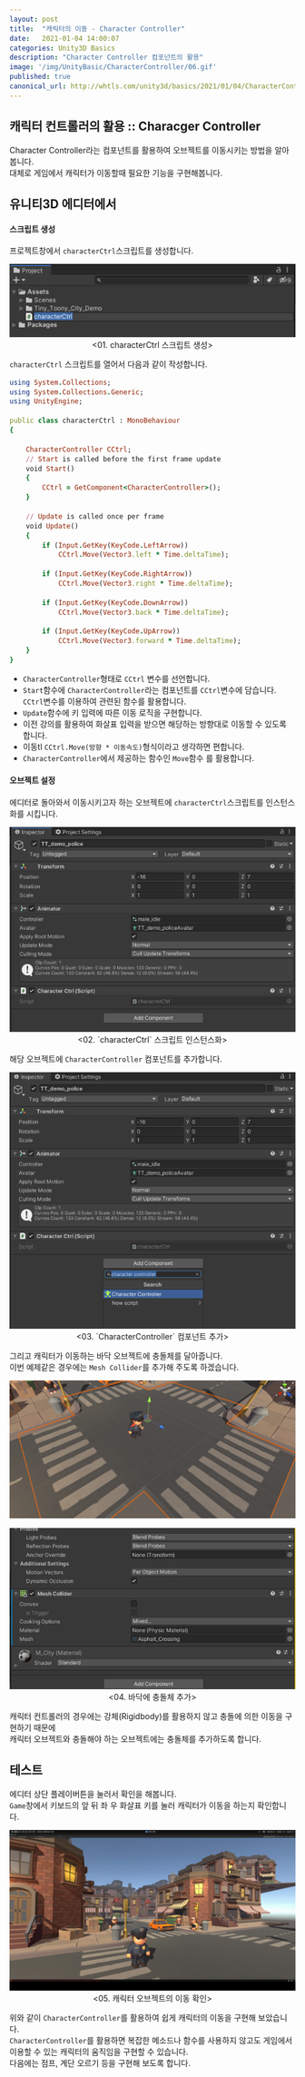 ```yaml
---
layout: post
title:  "캐릭터의 이동 - Character Controller"
date:   2021-01-04 14:00:07
categories: Unity3D Basics
description: "Character Controller 컴포넌트의 활용"
image: '/img/UnityBasic/CharacterController/06.gif'
published: true
canonical_url: http://whtls.com/unity3d/basics/2021/01/04/CharacterController/
---
```


## 캐릭터 컨트롤러의 활용 :: Characger Controller
Character Controller라는 컴포넌트를 활용하여 오브젝트를 이동시키는 방법을 알아봅니다.  
대체로 게임에서 캐릭터가 이동할때 필요한 기능을 구현해봅니다.  
  
## 유니티3D 에디터에서  
#### 스크립트 생성  
프로젝트창에서 `characterCtrl`스크립트를 생성합니다.
<p align="center"><img src="/img/UnityBasic/CharacterController/01.PNG"><br/>
<01. characterCtrl 스크립트 생성></p>  
  
`characterCtrl` 스크립트를 열어서 다음과 같이 작성합니다. 

```ruby
using System.Collections;
using System.Collections.Generic;
using UnityEngine;

public class characterCtrl : MonoBehaviour
{

    CharacterController CCtrl;
    // Start is called before the first frame update
    void Start()
    {
        CCtrl = GetComponent<CharacterController>();
    }

    // Update is called once per frame
    void Update()
    {
        if (Input.GetKey(KeyCode.LeftArrow))
            CCtrl.Move(Vector3.left * Time.deltaTime);

        if (Input.GetKey(KeyCode.RightArrow))
            CCtrl.Move(Vector3.right * Time.deltaTime);

        if (Input.GetKey(KeyCode.DownArrow))
            CCtrl.Move(Vector3.back * Time.deltaTime);

        if (Input.GetKey(KeyCode.UpArrow))
            CCtrl.Move(Vector3.forward * Time.deltaTime);
    }
}

```
  
* `CharacterController`형태로 `CCtrl` 변수를 선언합니다.  
* `Start`함수에 `CharacterController`라는 컴포넌트를 `CCtrl`변수에 담습니다. `CCtrl`변수를 이용하여 관련된 함수를 활용합니다.  
* `Update`함수에 키 입력에 따른 이동 로직을 구현합니다.  
* 이전 강의를 활용하여 화살표 입력을 받으면 해당하는 방향대로 이동할 수 있도록 합니다.  
* 이동tl `CCtrl.Move(방향 * 이동속도)`형식이라고 생각하면 편합니다.  
* `CharacterController`에서 제공하는 함수인 `Move`함수 를 활용합니다.  

#### 오브젝트 설정  
  
에디터로 돌아와서 이동시키고자 하는 오브젝트에 `characterCtrl`스크립트를 인스턴스화를 시킵니다.  
<p align="center"><img src="/img/UnityBasic/CharacterController/02.PNG"><br/>
<02. `characterCtrl` 스크립트 인스턴스화></p>  

해당 오브젝트에 `CharacterController` 컴포넌트를 추가합니다.  
<p align="center"><img src="/img/UnityBasic/CharacterController/03.PNG"><br/>
<03. `CharacterController` 컴포넌트 추가></p>  
  
그리고 캐릭터가 이동하는 바닥 오브젝트에 충돌체를 달아줍니다.  
이번 예제같은 경우에는 `Mesh Collider`를 추가해 주도록 하겠습니다.  
<p align="center"><img src="/img/UnityBasic/CharacterController/04.PNG"><br/>
<p align="center"><img src="/img/UnityBasic/CharacterController/05.PNG"><br/>
<04. 바닥에 충돌체 추가></p>  
  
캐릭터 컨트롤러의 경우에는 강체(Rigidbody)를 활용하지 않고 충돌에 의한 이동을 구현하기 때문에  
캐릭터 오브젝트와 충돌해야 하는 오브젝트에는 충돌체를 추가하도록 합니다.  
  
## 테스트
에디터 상단 플레이버튼을 눌러서 확인을 해봅니다.  
`Game`창에서 키보드의 앞 뒤 좌 우 화살표 키를 눌러 캐릭터가 이동을 하는지 확인합니다.  
<p align="center"><img src="/img/UnityBasic/CharacterController/06.gif"><br/>
<05. 캐릭터 오브젝트의 이동 확인></p>  

위와 같이 `CharacterController`를 활용하여 쉽게 캐릭터의 이동을 구현해 보았습니다.  
`CharacterController`를 활용하면 복잡한 메소드나 함수를 사용하지 않고도 게임에서 이용할 수 있는 캐릭터의 움직임을 구현할 수 있습니다.  
다음에는 점프, 계단 오르기 등을 구현해 보도록 합니다.  

